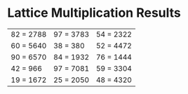 # Lattice Multiplication Results

|   |   |   |
|---|---|---|
| 82 = 2788 | 97 = 3783 | 54 = 2322 |
| 60 = 5640 | 38 = 380 | 52 = 4472 |
| 90 = 6570 | 84 = 1932 | 76 = 1444 |
| 42 = 966 | 97 = 7081 | 59 = 3304 |
| 19 = 1672 | 25 = 2050 | 48 = 4320 |
